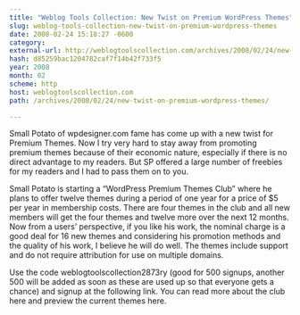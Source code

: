 ```yaml
---
title: "Weblog Tools Collection: New Twist on Premium WordPress Themes"
slug: weblog-tools-collection-new-twist-on-premium-wordpress-themes
date: 2008-02-24 15:18:27 -0600
category: 
external-url: http://weblogtoolscollection.com/archives/2008/02/24/new-twist-on-premium-wordpress-themes/
hash: d85259bac1204782caf7f14b42f733f5
year: 2008
month: 02
scheme: http
host: weblogtoolscollection.com
path: /archives/2008/02/24/new-twist-on-premium-wordpress-themes/

---
```


Small Potato of wpdesigner.com fame has come up with a new twist for Premium Themes. Now I try very hard to stay away from promoting premium themes because of their economic nature, especially if there is no direct advantage to my readers. But SP offered a large number of freebies for my readers and I had to pass them on to you.

Small Potato is starting a “WordPress Premium Themes Club” where he plans to offer twelve themes during a period of one year for a price of $5 per year in membership costs. There are four themes in the club and all new members will get the four themes and twelve more over the next 12 months. Now from a users’ perspective, if you like his work, the nominal charge is a good deal for 16 new themes and considering his promotion methods and the quality of his work, I believe he will do well. The themes include support and do not require attribution for use on multiple domains.

Use the code weblogtoolscollection2873ry (good for 500 signups, another 500 will be added as soon as these are used up so that everyone gets a chance) and signup at the following link. You can read more about the club here and preview the current themes here.

